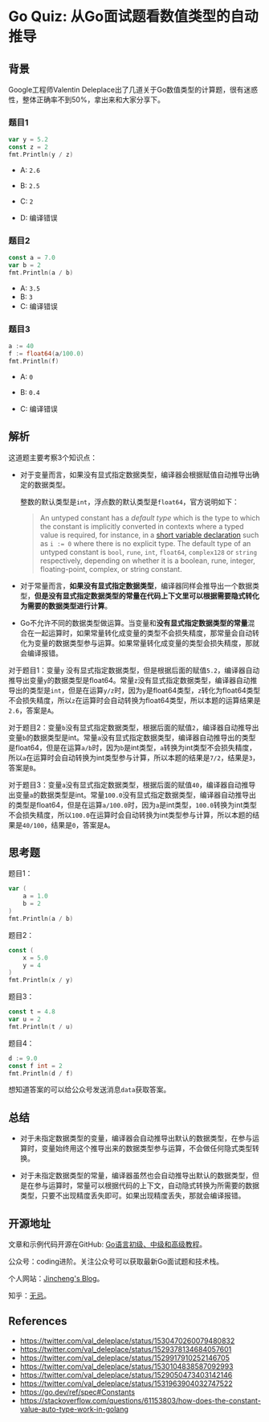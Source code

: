 # Go Quiz: 从Go面试题看数值类型的自动推导

##  背景

Google工程师Valentin Deleplace出了几道关于Go数值类型的计算题，很有迷惑性，整体正确率不到50%，拿出来和大家分享下。

### 题目1

```go
var y = 5.2
const z = 2
fmt.Println(y / z)
```

* A: `2.6`

* B: `2.5 `

* C: `2`

* D: 编译错误

### 题目2

```go
const a = 7.0
var b = 2
fmt.Println(a / b)
```

* A: `3.5`
* B: `3 `
* C: 编译错误

### 题目3

```go
a := 40
f := float64(a/100.0)
fmt.Println(f)
```

* A: `0`

* B: `0.4`

* C: 编译错误

  


## 解析

这道题主要考察3个知识点：

* 对于变量而言，如果没有显式指定数据类型，编译器会根据赋值自动推导出确定的数据类型。

  整数的默认类型是`int`，浮点数的默认类型是`float64`，官方说明如下：

  > An untyped constant has a *default type* which is the type to which the constant is implicitly converted in contexts where a typed value is required, for instance, in a [short variable declaration](https://go.dev/ref/spec#Short_variable_declarations) such as `i := 0` where there is no explicit type. The default type of an untyped constant is `bool`, `rune`, `int`, `float64`, `complex128` or `string` respectively, depending on whether it is a boolean, rune, integer, floating-point, complex, or string constant.

* 对于常量而言，**如果没有显式指定数据类型**，编译器同样会推导出一个数据类型，**但是没有显式指定数据类型的常量在代码上下文里可以根据需要隐式转化为需要的数据类型进行计算**。

* Go不允许不同的数据类型做运算。当变量和**没有显式指定数据类型的常量**混合在一起运算时，如果常量转化成变量的类型不会损失精度，那常量会自动转化为变量的数据类型参与运算。如果常量转化成变量的类型会损失精度，那就会编译报错。

对于题目1：变量`y` 没有显式指定数据类型，但是根据后面的赋值`5.2`，编译器自动推导出变量`y`的数据类型是float64。常量`z`没有显式指定数据类型，编译器自动推导出的类型是`int`，但是在运算`y/z`时，因为`y`是float64类型，`z`转化为float64类型不会损失精度，所以`z`在运算时会自动转换为float64类型，所以本题的运算结果是`2.6`，答案是`A`。

对于题目2：变量`b`没有显式指定数据类型，根据后面的赋值`2`，编译器自动推导出变量`b`的数据类型是int。常量`a`没有显式指定数据类型，编译器自动推导出的类型是float64，但是在运算`a/b`时，因为`b`是int类型，`a`转换为int类型不会损失精度，所以`a`在运算时会自动转换为int类型参与计算，所以本题的结果是`7/2`，结果是`3`，答案是`B`。

对于题目3：变量`a`没有显式指定数据类型，根据后面的赋值`40`，编译器自动推导出变量`a`的数据类型是int。常量`100.0`没有显式指定数据类型，编译器自动推导出的类型是float64，但是在运算`a/100.0`时，因为`a`是int类型，`100.0`转换为int类型不会损失精度，所以`100.0`在运算时会自动转换为int类型参与计算，所以本题的结果是`40/100`，结果是`0`，答案是`A`。



##  思考题

题目1：

``` go
var (
    a = 1.0
    b = 2
)
fmt.Println(a / b)
```

题目2：

```go
const (
    x = 5.0
    y = 4
)
fmt.Println(x / y)
```

题目3：

```go
const t = 4.8
var u = 2
fmt.Println(t / u)
```

题目4：

```go
d := 9.0
const f int = 2
fmt.Println(d / f)
```

想知道答案的可以给公众号发送消息`data`获取答案。



## 总结

* 对于未指定数据类型的变量，编译器会自动推导出默认的数据类型，在参与运算时，变量始终用这个推导出来的数据类型参与运算，不会做任何隐式类型转换。

* 对于未指定数据类型的常量，编译器虽然也会自动推导出默认的数据类型，但是在参与运算时，常量可以根据代码的上下文，自动隐式转换为所需要的数据类型，只要不出现精度丢失即可。如果出现精度丢失，那就会编译报错。

  

## 开源地址

文章和示例代码开源在GitHub: [Go语言初级、中级和高级教程](https://github.com/jincheng9/go-tutorial)。

公众号：coding进阶。关注公众号可以获取最新Go面试题和技术栈。

个人网站：[Jincheng's Blog](https://jincheng9.github.io/)。

知乎：[无忌](https://www.zhihu.com/people/thucuhkwuji)。



## References

* https://twitter.com/val_deleplace/status/1530470260079480832
* https://twitter.com/val_deleplace/status/1529378134684057601
* https://twitter.com/val_deleplace/status/1529917910252146705
* https://twitter.com/val_deleplace/status/1530104838587092993
* https://twitter.com/val_deleplace/status/1529050473403142146
* https://twitter.com/val_deleplace/status/1531963904032747522
* https://go.dev/ref/spec#Constants
* https://stackoverflow.com/questions/61153803/how-does-the-constant-value-auto-type-work-in-golang